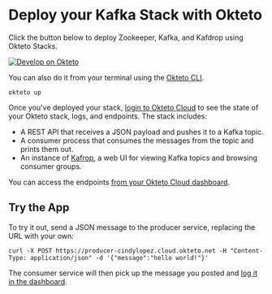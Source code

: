 # Deploy your Kafka Stack with Okteto

Click the button below to deploy Zookeeper, Kafka, and Kafdrop using Okteto Stacks.

[![Develop on Okteto](https://okteto.com/develop-okteto.svg)](https://cloud.okteto.com/deploy)

You can also do it from your terminal using the [Okteto CLI](https://github.com/okteto/okteto).

```
okteto up
```

Once you've deployed your stack, [login to Okteto Cloud](https://cloud.okteto.com) to see the state of your Okteto stack, logs, and endpoints. The stack includes:

- A REST API that receives a JSON payload and pushes it to a Kafka topic.
- A consumer process that consumes the messages from the topic and prints them out.  
- An instance of [Kafrop](https://github.com/obsidiandynamics/kafdrop), a web UI for viewing Kafka topics and browsing consumer groups. 

You can access the endpoints [from your Okteto Cloud dashboard](https://cloud.okteto.com).

## Try the App

To try it out, send a JSON message to the producer service, replacing the URL with your own:

```
curl -X POST https://producer-cindylopez.cloud.okteto.net -H "Content-Type: application/json" -d '{"message":"hello world!"}'
```

The consumer service will then pick up the message you posted and [log it in the dashboard](https://cloud.okteto.com).
